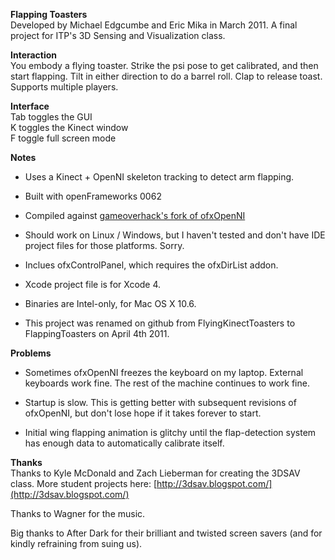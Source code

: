 **Flapping Toasters**  
Developed by Michael Edgcumbe and Eric Mika in March 2011.
A final project for ITP's 3D Sensing and Visualization class.

**Interaction**  
You embody a flying toaster. Strike the psi pose to get calibrated, and then start flapping. Tilt in either direction to do a barrel roll. Clap to release toast. Supports multiple players.

**Interface**  
Tab toggles the GUI  
K toggles the Kinect window  
F toggle full screen mode

**Notes**  

- Uses a Kinect + OpenNI skeleton tracking to detect arm flapping.

- Built with openFrameworks 0062

- Compiled against [gameoverhack's fork of ofxOpenNI](https://github.com/gameoverhack/ofxOpenNI/commit/a1ec3ffea09bdbd644e57cc9f5c2a1c20a65f02c)

- Should work on Linux / Windows, but I haven't tested and don't have IDE project files for those platforms. Sorry.

- Inclues ofxControlPanel, which requires the ofxDirList addon.

- Xcode project file is for Xcode 4.

- Binaries are Intel-only, for Mac OS X 10.6.

- This project was renamed on github from FlyingKinectToasters to FlappingToasters on April 4th 2011.

**Problems**  

- Sometimes ofxOpenNI freezes the keyboard on my laptop. External keyboards work fine. The rest of the machine continues to work fine.

- Startup is slow. This is getting better with subsequent revisions of ofxOpenNI, but don't lose hope if it takes forever to start.

- Initial wing flapping animation is glitchy until the flap-detection system has enough data to automatically calibrate itself.

**Thanks**  
Thanks to Kyle McDonald and Zach Lieberman for creating the 3DSAV class.
More student projects here: [http://3dsav.blogspot.com/](http://3dsav.blogspot.com/)

Thanks to Wagner for the music.

Big thanks to After Dark for their brilliant and twisted screen savers (and for kindly refraining from suing us).

